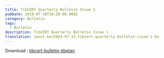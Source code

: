 ```yaml
---
title: TibCERT Quarterly Bulletin Issue 1
pubDate: 2019-07-30T18:30:00.000Z
category: Bulletin
tags:
  - Bulletin
description: TibCERT Quarterly Bulletin Issue 1
translation: /post-bo/2024-07-15-tibcert-quarterly-bulletin-issue-1-bo
---
```



<object data="https://res.cloudinary.com/daarpik83/image/upload/v1721020115/tibcert-bulletin-1.3_fxnqaa.pdf" type="application/pdf" width="100%" height="800"> 
</object>

Download : [tibcert-bulletin-tibetan]( https://res.cloudinary.com/daarpik83/image/upload/v1721020115/tibcert-bulletin-1.3_fxnqaa.pdf)